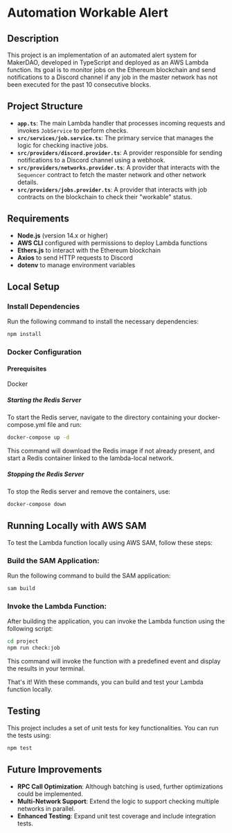 # Automation Workable Alert

## Description

This project is an implementation of an automated alert system for MakerDAO, developed in TypeScript and deployed as an AWS Lambda function. Its goal is to monitor jobs on the Ethereum blockchain and send notifications to a Discord channel if any job in the master network has not been executed for the past 10 consecutive blocks.

## Project Structure

- **`app.ts`**: The main Lambda handler that processes incoming requests and invokes `JobService` to perform checks.
- **`src/services/job.service.ts`**: The primary service that manages the logic for checking inactive jobs.
- **`src/providers/discord.provider.ts`**: A provider responsible for sending notifications to a Discord channel using a webhook.
- **`src/providers/networks.provider.ts`**: A provider that interacts with the `Sequencer` contract to fetch the master network and other network details.
- **`src/providers/jobs.provider.ts`**: A provider that interacts with job contracts on the blockchain to check their "workable" status.

## Requirements

- **Node.js** (version 14.x or higher)
- **AWS CLI** configured with permissions to deploy Lambda functions
- **Ethers.js** to interact with the Ethereum blockchain
- **Axios** to send HTTP requests to Discord
- **dotenv** to manage environment variables

## Local Setup

### Install Dependencies

Run the following command to install the necessary dependencies:

```bash
npm install
```

### Docker Configuration
 
#### Prerequisites
Docker

##### Starting the Redis Server
To start the Redis server, navigate to the directory containing your docker-compose.yml file and run:

```bash
docker-compose up -d
```

This command will download the Redis image if not already present, and start a Redis container linked to the lambda-local network.

##### Stopping the Redis Server
To stop the Redis server and remove the containers, use:

```bash
docker-compose down
```


## Running Locally with AWS SAM
To test the Lambda function locally using AWS SAM, follow these steps:

### Build the SAM Application:

Run the following command to build the SAM application:

```bash
sam build
```

### Invoke the Lambda Function:

After building the application, you can invoke the Lambda function using the following script:

```bash
cd project
npm run check:job
```
This command will invoke the function with a predefined event and display the results in your terminal.

That's it! With these commands, you can build and test your Lambda function locally.


## Testing

This project includes a set of unit tests for key functionalities. You can run the tests using:

```bash
npm test
```

## Future Improvements

- **RPC Call Optimization**: Although batching is used, further optimizations could be implemented.
- **Multi-Network Support**: Extend the logic to support checking multiple networks in parallel.
- **Enhanced Testing**: Expand unit test coverage and include integration tests.

